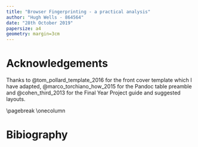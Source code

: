 ```yaml
---
title: "Browser Fingerprinting - a practical analysis"
author: "Hugh Wells - 864564"
date: "28th October 2019"
papersize: a4
geometry: margin=3cm
---
```




# Acknowledgements 

Thanks to @tom_pollard_template_2016 for the front cover template which I have adapted, @marco_torchiano_how_2015 for the Pandoc table preamble and @cohen_third_2013 for the Final Year Project guide and suggested layouts. 

\pagebreak 
\onecolumn 

# Bibiography 

<div id="refs"></div>